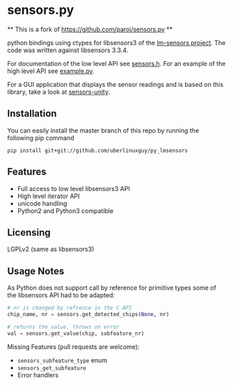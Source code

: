 sensors.py
==========

** This is a fork of https://github.com/paroj/sensors.py **

python bindings using ctypes for libsensors3 of the [lm-sensors project](https://github.com/groeck/lm-sensors). The code was written against libsensors 3.3.4.  

For documentation of the low level API see [sensors.h](https://github.com/groeck/lm-sensors/blob/master/lib/sensors.h). For an example of the high level API see [example.py](example.py).

For a GUI application that displays the sensor readings and is based on this library, take a look at [sensors-unity](https://github.com/paroj/sensors-unity).

Installation
--------
You can easily install the master branch of this repo by running the following pip command

`pip install git+git://github.com/uberlinuxguy/py_lmsensors`


Features
--------
* Full access to low level libsensors3 API
* High level iterator API
* unicode handling
* Python2 and Python3 compatible

Licensing
---------
LGPLv2 (same as libsensors3)

Usage Notes
-----------
As Python does not support call by reference for primitive types some of the libsensors API had to be adapted:

```python
# nr is changed by refrence in the C API
chip_name, nr = sensors.get_detected_chips(None, nr)

# returns the value. throws on error
val = sensors.get_value(chip, subfeature_nr)
```

Missing Features (pull requests are welcome):
* `sensors_subfeature_type` enum
* `sensors_get_subfeature`
* Error handlers
